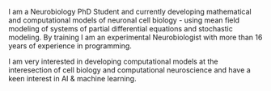 I am a Neurobiology PhD Student and currently developing mathematical and computational models of neuronal cell biology - using mean field modeling of systems of partial differential equations and stochastic modeling. By training I am an experimental Neurobiologist with more than 16 years of experience in programming.

I am very interested in developing computational models at the interesection of cell biology and computational neuroscience and have a keen interest in AI & machine learning.


<!--
**maxschelski/maxschelski** is a ✨ _special_ ✨ repository because its `README.md` (this file) appears on your GitHub profile.

Here are some ideas to get you started:

- 🔭 I’m currently working on ...
- 🌱 I’m currently learning ...
- 👯 I’m looking to collaborate on ...
- 🤔 I’m looking for help with ...
- 💬 Ask me about ...
- 📫 How to reach me: ...
- 😄 Pronouns: ...
- ⚡ Fun fact: ...
-->
